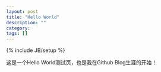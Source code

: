 ```yaml
---
layout: post
title: "Hello World"
description: ""
category: 
tags: []
---
```

{% include JB/setup %}

这是一个Hello World测试页，也是我在Github Blog生涯的开始！

